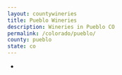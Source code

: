 ```yaml
---
layout: countywineries
title: Pueblo Wineries
description: Wineries in Pueblo CO
permalink: /colorado/pueblo/
county: pueblo
state: co
---
```

-
